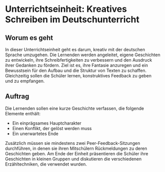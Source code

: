 # Unterrichtseinheit: Kreatives Schreiben im Deutschunterricht

## Worum es geht
In dieser Unterrichtseinheit geht es darum, kreativ mit der deutschen Sprache umzugehen. Die Lernenden werden angeleitet, eigene Geschichten zu entwickeln, ihre Schreibfertigkeiten zu verbessern und den Ausdruck ihrer Gedanken zu fördern. Ziel ist es, ihre Fantasie anzuregen und ein Bewusstsein für den Aufbau und die Struktur von Texten zu schaffen. Gleichzeitig sollen die Schüler lernen, konstruktives Feedback zu geben und zu empfangen.

## Auftrag
Die Lernenden sollen eine kurze Geschichte verfassen, die folgende Elemente enthält:
- Ein einprägsames Hauptcharakter
- Einen Konflikt, der gelöst werden muss
- Ein unerwartetes Ende

Zusätzlich müssen sie mindestens zwei Peer-Feedback-Sitzungen durchführen, in denen sie ihren Mitschülern Rückmeldungen zu deren Geschichten geben. Am Ende der Einheit präsentieren die Schüler ihre Geschichten in kleinen Gruppen und diskutieren die verschiedenen Erzähltechniken, die verwendet wurden.